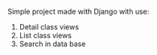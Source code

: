 Simple project made with Django with use:
1. Detail class views 
1. List class views 
1. Search in data base